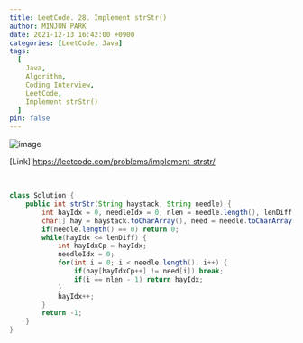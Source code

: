 ```yaml
---
title: LeetCode. 28. Implement strStr()
author: MINJUN PARK
date: 2021-12-13 16:42:00 +0900
categories: [LeetCode, Java]
tags:
  [
    Java,
    Algorithm,
    Coding Interview,
    LeetCode,
    Implement strStr()
  ]
pin: false
---
```


![image](https://user-images.githubusercontent.com/55131164/145843857-3340663f-ea52-43df-bed7-282638c7203c.png)

[Link] <https://leetcode.com/problems/implement-strstr/>

<br>

```java
class Solution {
    public int strStr(String haystack, String needle) {
        int hayIdx = 0, needleIdx = 0, nlen = needle.length(), lenDiff = haystack.length() - nlen;
        char[] hay = haystack.toCharArray(), need = needle.toCharArray();
        if(needle.length() == 0) return 0;        
        while(hayIdx <= lenDiff) {
            int hayIdxCp = hayIdx;
            needleIdx = 0;
            for(int i = 0; i < needle.length(); i++) {
                if(hay[hayIdxCp++] != need[i]) break;
                if(i == nlen - 1) return hayIdx;
            }
            hayIdx++;
        }
        return -1;
    }
}
```
